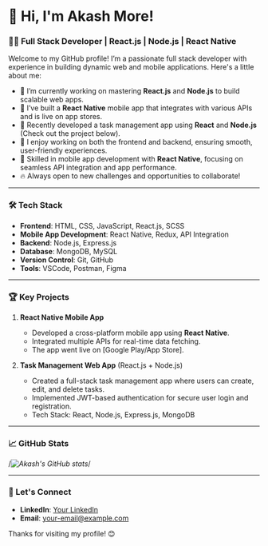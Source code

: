 # 👋 Hi, I'm Akash More!

### 👨‍💻 Full Stack Developer | React.js | Node.js | React Native

Welcome to my GitHub profile! I’m a passionate full stack developer with experience in building dynamic web and mobile applications. Here's a little about me:

- 🌱 I’m currently working on mastering **React.js** and **Node.js** to build scalable web apps.
- 💼 I’ve built a **React Native** mobile app that integrates with various APIs and is live on app stores.
- 🚀 Recently developed a task management app using **React** and **Node.js** (Check out the project below).
- 🔧 I enjoy working on both the frontend and backend, ensuring smooth, user-friendly experiences.
- 📱 Skilled in mobile app development with **React Native**, focusing on seamless API integration and app performance.
- 🔥 Always open to new challenges and opportunities to collaborate!

---

### 🛠 Tech Stack

- **Frontend**: HTML, CSS, JavaScript, React.js, SCSS
- **Mobile App Development**: React Native, Redux, API Integration
- **Backend**: Node.js, Express.js
- **Database**: MongoDB, MySQL
- **Version Control**: Git, GitHub
- **Tools**: VSCode, Postman, Figma

---

### 🏆 Key Projects

1. **React Native Mobile App**  
   - Developed a cross-platform mobile app using **React Native**.
   - Integrated multiple APIs for real-time data fetching.
   - The app went live on [Google Play/App Store].
   
2. **Task Management Web App** (React.js + Node.js)  
   - Created a full-stack task management app where users can create, edit, and delete tasks.
   - Implemented JWT-based authentication for secure user login and registration.
   - Tech Stack: React, Node.js, Express.js, MongoDB

---

### 📈 GitHub Stats

/*![Akash's GitHub stats](https://github-readme-stats.vercel.app/api?username=Akashm1494&show_icons=true&theme=radical)*/

---

### 🔗 Let's Connect

- **LinkedIn**: [Your LinkedIn](https://www.linkedin.com/in/your-linkedin-url)
- **Email**: [your-email@example.com](mailto:more.akash0797@gmail.com)

Thanks for visiting my profile! 😊

